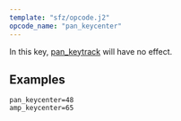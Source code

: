 ```yaml
---
template: "sfz/opcode.j2"
opcode_name: "pan_keycenter"
---
```

In this key, [pan_keytrack] will have no effect.

## Examples

```sfz
pan_keycenter=48
amp_keycenter=65
```


[pan_keytrack]: pan_keytrack.md
